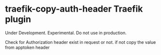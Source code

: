 # traefik-copy-auth-header Traefik plugin

Under Development. Experimental. Do not use in production.

Check for Authorization header exist in request or not. if not copy the value from apptoken header
